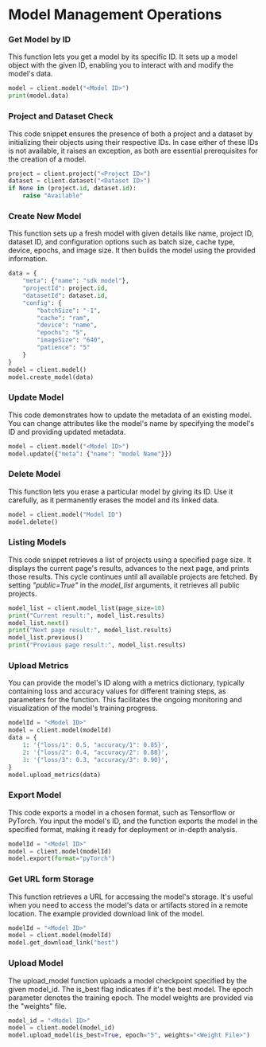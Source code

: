 # Model Management Operations

### Get Model by ID

This function lets you get a model by its specific ID. It sets up a model object with the given ID, enabling you to interact with and modify the model's data.

```python
model = client.model("<Model ID>")
print(model.data)
```

### Project and Dataset Check

This code snippet ensures the presence of both a project and a dataset by initializing their objects using their respective IDs. In case either of these IDs is not available, it raises an exception, as both are essential prerequisites for the creation of a model.

```python
project = client.project("<Project ID>")
dataset = client.dataset("<Dataset ID>")
if None in (project.id, dataset.id):
    raise "Available"
```

### Create New Model

This function sets up a fresh model with given details like name, project ID, dataset ID, and configuration options such as batch size, cache type, device, epochs, and image size. It then builds the model using the provided information.

```python
data = {
    "meta": {"name": "sdk model"},
    "projectId": project.id,
    "datasetId": dataset.id,
    "config": {
        "batchSize": "-1",
        "cache": "ram",
        "device": "name",
        "epochs": "5",
        "imageSize": "640",
        "patience": "5"
    }
}
model = client.model()
model.create_model(data)
```

### Update Model

This code demonstrates how to update the metadata of an existing model. You can change attributes like the model's name by specifying the model's ID and providing updated metadata.

```python
model = client.model("<Model ID>")
model.update({"meta": {"name": "model Name"}})
```

### Delete Model

This function lets you erase a particular model by giving its ID. Use it carefully, as it permanently erases the model and its linked data.

```python
model = client.model("Model ID")
model.delete()
```

### Listing Models

This code snippet retrieves a list of projects using a specified page size. It displays the current page's results, advances to the next page, and prints those results. This cycle continues until all available projects are fetched. By setting *"public=True"* in the *model_list* arguments, it retrieves all public projects.

```python
model_list = client.model_list(page_size=10)
print("Current result:", model_list.results)
model_list.next()
print("Next page result:", model_list.results)
model_list.previous()
print("Previous page result:", model_list.results)
```

### Upload Metrics

You can provide the model's ID along with a metrics dictionary, typically containing loss and accuracy values for different training steps, as parameters for the function. This facilitates the ongoing monitoring and visualization of the model's training progress.

```python
modelId = "<Model ID>"
model = client.model(modelId)
data = {
    1: '{"loss/1": 0.5, "accuracy/1": 0.85}',
    2: '{"loss/2": 0.4, "accuracy/2": 0.88}',
    3: '{"loss/3": 0.3, "accuracy/3": 0.90}',
}
model.upload_metrics(data)
```

### Export Model

This code exports a model in a chosen format, such as Tensorflow or PyTorch. You input the model's ID, and the function exports the model in the specified format, making it ready for deployment or in-depth analysis.

```python
modelId = "<Model ID>"
model = client.model(modelId)
model.export(format="pyTorch")
```

### Get URL form Storage

This function retrieves a URL for accessing the model's storage. It's useful when you need to access the model's data or artifacts stored in a remote location. The example provided download link of the model.

```python
modelId = "<Model ID>"
model = client.model(modelId)
model.get_download_link("best")
```

### Upload Model

The upload_model function uploads a model checkpoint specified by the given model_id. The is_best flag indicates if it's the best model. The epoch parameter denotes the training epoch. The model weights are provided via the "weights" file.

```python
model_id = "<Model ID>"
model = client.model(model_id)
model.upload_model(is_best=True, epoch="5", weights="<Weight File>")
```
